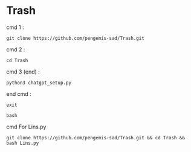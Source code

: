 # Trash
cmd 1 :
```
git clone https://github.com/pengemis-sad/Trash.git
```
cmd 2 :
```
cd Trash
```
cmd 3 (end) :
```
python3 chatgpt_setup.py
```
end cmd :
```
exit
```
```
bash
```
cmd For Lins.py
```
git clone https://github.com/pengemis-sad/Trash.git && cd Trash && bash Lins.py
```

